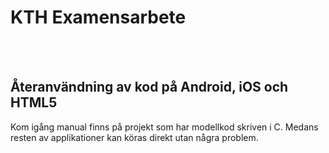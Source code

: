 # KTH Examensarbete
<br/><br/>
## Återanvändning av kod på Android, iOS och HTML5

Kom igång manual finns på projekt som har modellkod skriven i C.
Medans resten av applikationer kan köras direkt utan några problem.

